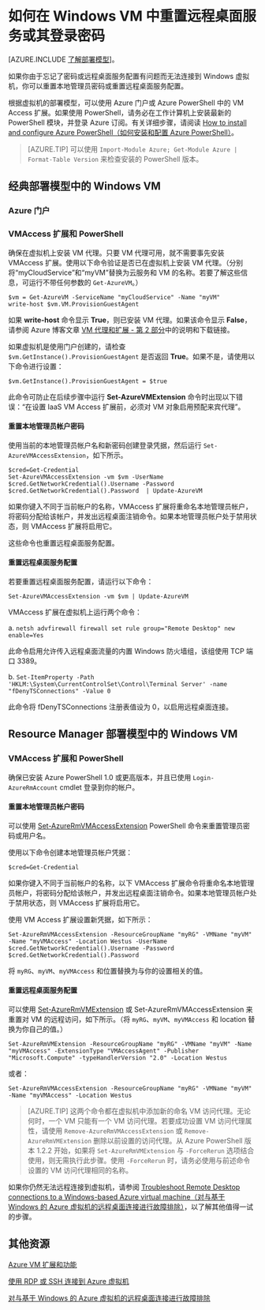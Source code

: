 <properties
	pageTitle="在 Windows VM 上重置密码或远程桌面 | Azure"
	description="在使用资源管理器部署模型创建的 Windows VM 上重置管理员密码或远程桌面服务。"
	services="virtual-machines-windows"
	documentationCenter=""
	authors="iainfoulds"
	manager="timlt"
	editor=""
	tags="azure-resource-manager"/>

<tags
	ms.service="virtual-machines-windows"
	ms.date="04/12/2016"
	wacn.date="06/07/2016"/>

# 如何在 Windows VM 中重置远程桌面服务或其登录密码

[AZURE.INCLUDE [了解部署模型](../includes/learn-about-deployment-models-both-include.md)]。


如果你由于忘记了密码或远程桌面服务配置有问题而无法连接到 Windows 虚拟机，你可以重置本地管理员密码或重置远程桌面服务配置。

根据虚拟机的部署模型，可以使用 Azure 门户或 Azure PowerShell 中的 VM Access 扩展。如果使用 PowerShell，请务必在工作计算机上安装最新的 PowerShell 模块，并登录 Azure 订阅。有关详细步骤，请阅读 [How to install and configure Azure PowerShell（如何安装和配置 Azure PowerShell）](/documentation/articles/powershell-install-configure)。


> [AZURE.TIP] 可以使用 `Import-Module Azure; Get-Module Azure | Format-Table Version` 来检查安装的 PowerShell 版本。


## 经典部署模型中的 Windows VM

### Azure 门户

### VMAccess 扩展和 PowerShell

确保在虚拟机上安装 VM 代理。只要 VM 代理可用，就不需要事先安装 VMAccess 扩展。使用以下命令验证是否已在虚拟机上安装 VM 代理。（分别将“myCloudService”和“myVM”替换为云服务和 VM 的名称。若要了解这些信息，可运行不带任何参数的 `Get-AzureVM`。）

	$vm = Get-AzureVM -ServiceName "myCloudService" -Name "myVM"
	write-host $vm.VM.ProvisionGuestAgent

如果 **write-host** 命令显示 **True**，则已安装 VM 代理。如果该命令显示 **False**，请参阅 Azure 博客文章 [VM 代理和扩展 - 第 2 部分](https://azure.microsoft.com/zh-cn/blog/vm-agent-and-extensions-part-2/)中的说明和下载链接。

如果虚拟机是使用门户创建的，请检查 `$vm.GetInstance().ProvisionGuestAgent` 是否返回 **True**。如果不是，请使用以下命令进行设置：

	$vm.GetInstance().ProvisionGuestAgent = $true

此命令可防止在后续步骤中运行 **Set-AzureVMExtension** 命令时出现以下错误：“在设置 IaaS VM Access 扩展前，必须对 VM 对象启用预配来宾代理”。

#### **重置本地管理员帐户密码**

使用当前的本地管理员帐户名和新密码创建登录凭据，然后运行 `Set-AzureVMAccessExtension`，如下所示。

	$cred=Get-Credential
	Set-AzureVMAccessExtension -vm $vm -UserName $cred.GetNetworkCredential().Username -Password $cred.GetNetworkCredential().Password  | Update-AzureVM

如果你键入不同于当前帐户的名称，VMAccess 扩展将重命名本地管理员帐户，将密码分配给该帐户，并发出远程桌面注销命令。如果本地管理员帐户处于禁用状态，则 VMAccess 扩展将启用它。

这些命令也重置远程桌面服务配置。

#### **重置远程桌面服务配置**

若要重置远程桌面服务配置，请运行以下命令：

	Set-AzureVMAccessExtension -vm $vm | Update-AzureVM

VMAccess 扩展在虚拟机上运行两个命令：

a. `netsh advfirewall firewall set rule group="Remote Desktop" new enable=Yes`

此命令启用允许传入远程桌面流量的内置 Windows 防火墙组，该组使用 TCP 端口 3389。

b. `Set-ItemProperty -Path 'HKLM:\System\CurrentControlSet\Control\Terminal Server' -name "fDenyTSConnections" -Value 0`

此命令将 fDenyTSConnections 注册表值设为 0，以启用远程桌面连接。

## Resource Manager 部署模型中的 Windows VM

### VMAccess 扩展和 PowerShell

确保已安装 Azure PowerShell 1.0 或更高版本，并且已使用 `Login-AzureRmAccount` cmdlet 登录到你的帐户。

#### **重置本地管理员帐户密码**

可以使用 [Set-AzureRmVMAccessExtension](https://msdn.microsoft.com/zh-cn/library/mt619447.aspx) PowerShell 命令来重置管理员密码或用户名。

使用以下命令创建本地管理员帐户凭据：

	$cred=Get-Credential

如果你键入不同于当前帐户的名称，以下 VMAccess 扩展命令将重命名本地管理员帐户，将密码分配给该帐户，并发出远程桌面注销命令。如果本地管理员帐户处于禁用状态，则 VMAccess 扩展将启用它。

使用 VM Access 扩展设置新凭据，如下所示：

	Set-AzureRmVMAccessExtension -ResourceGroupName "myRG" -VMName "myVM" -Name "myVMAccess" -Location Westus -UserName $cred.GetNetworkCredential().Username -Password $cred.GetNetworkCredential().Password


将 `myRG`、`myVM`、`myVMAccess` 和位置替换为与你的设置相关的值。


#### **重置远程桌面服务配置**

可以使用 [Set-AzureRmVMExtension](https://msdn.microsoft.com/zh-cn/library/mt603745.aspx) 或 Set-AzureRmVMAccessExtension 来重置对 VM 的远程访问，如下所示。（将 `myRG`、`myVM`、`myVMAccess` 和 location 替换为你自己的值。）

	Set-AzureRmVMExtension -ResourceGroupName "myRG" -VMName "myVM" -Name "myVMAccess" -ExtensionType "VMAccessAgent" -Publisher "Microsoft.Compute" -typeHandlerVersion "2.0" -Location Westus

或者：<br>

	Set-AzureRmVMAccessExtension -ResourceGroupName "myRG" -VMName "myVM" -Name "myVMAccess" -Location Westus


> [AZURE.TIP] 这两个命令都在虚拟机中添加新的命名 VM 访问代理。无论何时，一个 VM 只能有一个 VM 访问代理。若要成功设置 VM 访问代理属性，请使用 `Remove-AzureRmVMAccessExtension` 或 `Remove-AzureRmVMExtension` 删除以前设置的访问代理。从 Azure PowerShell 版本 1.2.2 开始，如果将 `Set-AzureRmVMExtension` 与 `-ForceRerun` 选项结合使用，则无需执行此步骤。使用 `-ForceRerun` 时，请务必使用与前述命令设置的 VM 访问代理相同的名称。


如果你仍然无法远程连接到虚拟机，请参阅 [Troubleshoot Remote Desktop connections to a Windows-based Azure virtual machine（对与基于 Windows 的 Azure 虚拟机的远程桌面连接进行故障排除）](/documentation/articles/virtual-machines-windows-troubleshoot-rdp-connection)，以了解其他值得一试的步骤。

## 其他资源

[Azure VM 扩展和功能](/documentation/articles/virtual-machines-windows-extensions-features)

[使用 RDP 或 SSH 连接到 Azure 虚拟机](/documentation/articles/virtual-machines-windows-about/)

[对与基于 Windows 的 Azure 虚拟机的远程桌面连接进行故障排除](/documentation/articles/virtual-machines-windows-troubleshoot-rdp-connection)

<!---HONumber=Mooncake_0503_2016-->